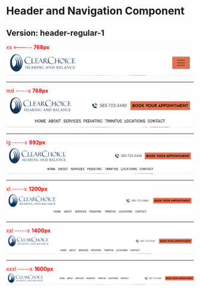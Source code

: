 # Header and Navigation Component

## Version: header-regular-1

<span style="color:red">xs <----- **768px**</span>
![alt text](https://github.com/DC989/cmsmaxlayouttemplates/blob/header-regular-1/header-regular-1-xs.jpg?raw=true)

---------------------------------------------------------------------------------

<span style="color:red">md -----≥ **768px**</span>
![alt text](https://github.com/DC989/cmsmaxlayouttemplates/blob/header-regular-1/header-regular-1-md.jpg?raw=true)

---------------------------------------------------------------------------------

<span style="color:red">lg -----≥ **992px**</span>
![alt text](https://github.com/DC989/cmsmaxlayouttemplates/blob/header-regular-1/header-regular-1-lg.jpg?raw=true)

---------------------------------------------------------------------------------

<span style="color:red">xl -----≥ **1200px**</span>
![alt text](https://github.com/DC989/cmsmaxlayouttemplates/blob/header-regular-1/header-regular-1-xl.jpg?raw=true)

---------------------------------------------------------------------------------

<span style="color:red">xxl -----≥ **1400px**</span>
![alt text](https://github.com/DC989/cmsmaxlayouttemplates/blob/header-regular-1/header-regular-1-xxl.jpg?raw=true)

---------------------------------------------------------------------------------

<span style="color:red">xxxl -----≥ **1600px**</span>
![alt text](https://github.com/DC989/cmsmaxlayouttemplates/blob/header-regular-1/header-regular-1-xxxl.jpg?raw=true)